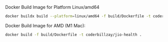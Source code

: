Docker Build Image for Platform Linux/amd64
```bash
docker buildx build --platform=linux/amd64 -f build/Dockerfile -t coderbillzay/jio-health-linux .
```

Docker Build Image for AMD (M1 Mac):
```bash
docker build -f build/Dockerfile -t coderbillzay/jio-health .
```